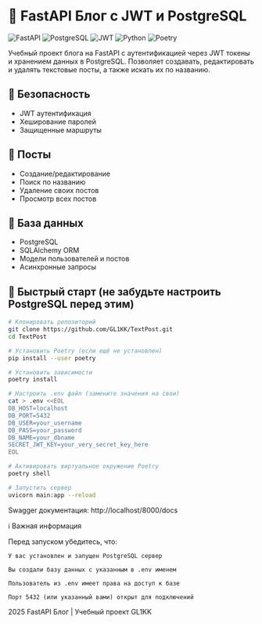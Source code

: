 # 📝 FastAPI Блог с JWT и PostgreSQL

![FastAPI](https://img.shields.io/badge/FastAPI-005571?style=for-the-badge&logo=fastapi)
![PostgreSQL](https://img.shields.io/badge/PostgreSQL-316192?style=for-the-badge&logo=postgresql&logoColor=white)
![JWT](https://img.shields.io/badge/JWT-black?style=for-the-badge&logo=JSON%20web%20tokens)
![Python](https://img.shields.io/badge/Python-3776AB?style=for-the-badge&logo=python&logoColor=white)
![Poetry](https://img.shields.io/badge/Poetry-60A5FA?style=for-the-badge&logo=poetry&logoColor=white)

Учебный проект блога на FastAPI с аутентификацией через JWT токены и хранением данных в PostgreSQL. Позволяет создавать, редактировать и удалять текстовые посты, а также искать их по названию.

## 🔐 Безопасность
- JWT аутентификация
- Хеширование паролей
- Защищенные маршруты

## 📝 Посты
- Создание/редактирование
- Поиск по названию
- Удаление своих постов
- Просмотр всех постов

## 💾 База данных
- PostgreSQL
- SQLAlchemy ORM
- Модели пользователей и постов
- Асинхронные запросы

## 🚀 Быстрый старт (не забудьте настроить PostgreSQL перед этим)

```bash
# Клонировать репозиторий
git clone https://github.com/GL1KK/TextPost.git
cd TextPost

# Установить Poetry (если ещё не установлен)
pip install --user poetry

# Установить зависимости
poetry install

# Настроить .env файл (замените значения на свои)
cat > .env <<EOL
DB_HOST=localhost
DB_PORT=5432
DB_USER=your_username
DB_PASS=your_password
DB_NAME=your_dbname
SECRET_JWT_KEY=your_very_secret_key_here
EOL

# Активировать виртуальное окружение Poetry
poetry shell

# Запустить сервер
uvicorn main:app --reload
```

Swagger документация: http://localhost/8000/docs

ℹ️ Важная информация

Перед запуском убедитесь, что:

    У вас установлен и запущен PostgreSQL сервер

    Вы создали базу данных с указанным в .env именем

    Пользователь из .env имеет права на доступ к базе

    Порт 5432 (или указанный вами) открыт для подключений

2025 FastAPI Блог | Учебный проект GL1KK 
